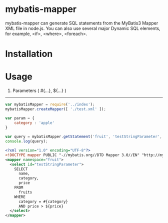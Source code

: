 mybatis-mapper
==============

mybatis-mapper can generate SQL statements from the MyBatis3 Mapper XML file in node.js. You can also use several major Dynamic SQL elements, for example, &lt;if&gt;, &lt;where&gt;, &lt;foreach&gt;.


Installation
============


Usage
=====

1) Parameters ( #{...}, ${...} )
--------------------------------

```javascript
var mybatisMapper = require('../index');
mybatisMapper.createMapper([ './test.xml' ]);

var param = {
    category : 'apple'
}
    
var query = mybatisMapper.getStatement('fruit', 'testStringParameter', param);
console.log(query);
```

```xml
<?xml version="1.0" encoding="UTF-8"?>
<!DOCTYPE mapper PUBLIC "-//mybatis.org//DTD Mapper 3.0//EN" "http://mybatis.org/dtd/mybatis-3-mapper.dtd">
<mapper namespace="fruit">  
  <select id="testStringParameter">
    SELECT
      name,
      category,
      price
    FROM
      fruits 
    WHERE
      category = #{category}
      AND price > ${price}
  </select>
</mapper>
```
